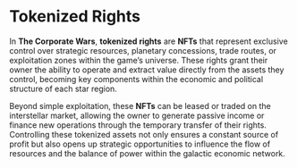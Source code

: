 # Tokenized Rights

In **The Corporate Wars**, **tokenized rights** are **NFTs** that represent exclusive control over strategic resources, planetary concessions, trade routes, or exploitation zones within the game’s universe. These rights grant their owner the ability to operate and extract value directly from the assets they control, becoming key components within the economic and political structure of each star region.

Beyond simple exploitation, these **NFTs** can be leased or traded on the interstellar market, allowing the owner to generate passive income or finance new operations through the temporary transfer of their rights. Controlling these tokenized assets not only ensures a constant source of profit but also opens up strategic opportunities to influence the flow of resources and the balance of power within the galactic economic network.
